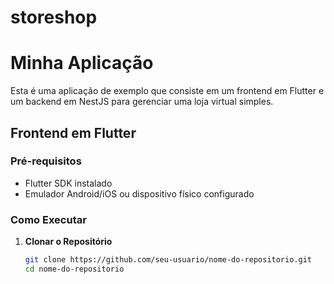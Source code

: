 # storeshop
# Minha Aplicação

Esta é uma aplicação de exemplo que consiste em um frontend em Flutter e um backend em NestJS para gerenciar uma loja virtual simples.

## Frontend em Flutter

### Pré-requisitos

- Flutter SDK instalado
- Emulador Android/iOS ou dispositivo físico configurado

### Como Executar

1. **Clonar o Repositório**

   ```bash
   git clone https://github.com/seu-usuario/nome-do-repositorio.git
   cd nome-do-repositorio
